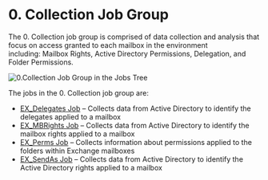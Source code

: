 # 0. Collection Job Group

The 0. Collection job group is comprised of data collection and analysis that focus on access
granted to each mailbox in the environment including: Mailbox Rights, Active Directory Permissions,
Delegation, and Folder Permissions.

![0.Collection Job Group in the Jobs Tree](/img/product_docs/accessanalyzer/12.0/solutions/exchange/mailboxes/permissions/collection/collectionjobstree.webp)

The jobs in the 0. Collection job group are:

- [EX_Delegates Job](/docs/accessanalyzer/12.0/solutions/exchange/mailboxes/permissions/collection/ex_delegates.md) – Collects data from Active Directory to identify the
  delegates applied to a mailbox
- [EX_MBRights Job](/docs/accessanalyzer/12.0/solutions/exchange/mailboxes/permissions/collection/ex_mbrights.md) – Collects data from Active Directory to identify the mailbox
  rights applied to a mailbox
- [EX_Perms Job](/docs/accessanalyzer/12.0/solutions/exchange/mailboxes/permissions/collection/ex_perms.md) – Collects information about permissions applied to the folders within
  Exchange mailboxes
- [EX_SendAs Job](/docs/accessanalyzer/12.0/solutions/exchange/mailboxes/permissions/collection/ex_sendas.md) – Collects data from Active Directory to identify the Active
  Directory rights applied to a mailbox

